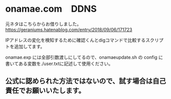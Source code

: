 # onamae.com　DDNS 

元ネタはこちらからお借りしました。　https://geraniums.hatenablog.com/entry/2018/09/06/171723

IPアドレスの変化を検知するために確認くんとdigコマンドで比較するスクリプトを追加してます。

onamae.exp には全部引数渡しにしてるので、onamaeupdate.sh の config に書いてある変数を./user.txtに記述して使用ください。

## 公式に認められた方法ではないので、試す場合は自己責任でお願いいたします。

